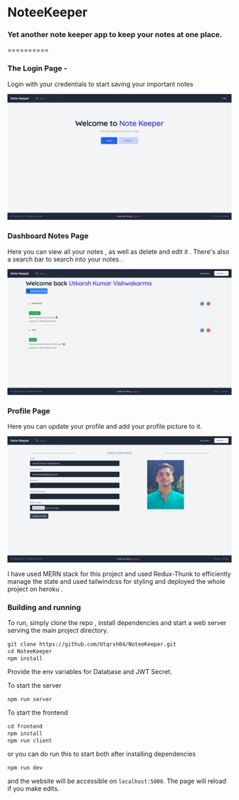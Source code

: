 # NoteeKeeper
### Yet another note keeper app to keep your notes at one place.
==========



### The Login Page - 
Login with your credentials to start saving your important notes

![](https://github.com/Utqrsh04/NoteeKeeper/blob/main/frontend/src/assests/Login.jpeg)

### Dashboard Notes Page
Here you can view all your notes , as well as delete and edit it . There's also a search bar to search into your notes . 

![](https://github.com/Utqrsh04/NoteeKeeper/blob/main/frontend/src/assests/Notes.jpeg)

### Profile Page
Here you can update your profile and add your profile picture to it.

![](https://github.com/Utqrsh04/NoteeKeeper/blob/main/frontend/src/assests/Profile.png)


I have used MERN stack for this project and used Redux-Thunk to efficiently manage the state and used tailwindcss for styling 
and deployed the whole project on heroku . 



### Building and running

To run, simply clone the repo , install dependencies and start a web server serving the main project directory.

    git clone https://github.com/Utqrsh04/NoteeKeeper.git
    cd NoteeKeeper
    npm install 
    
Provide the env variables for Database and JWT Secret.

To start the server 

    npm run server

To start the frontend
    
    cd frontend
    npm install
    npm run client

or you can do run this to start both after installing dependencies
    
    npm run dev

and the website will be accessible on ```localhost:5000```.
The page will reload if you make edits.
